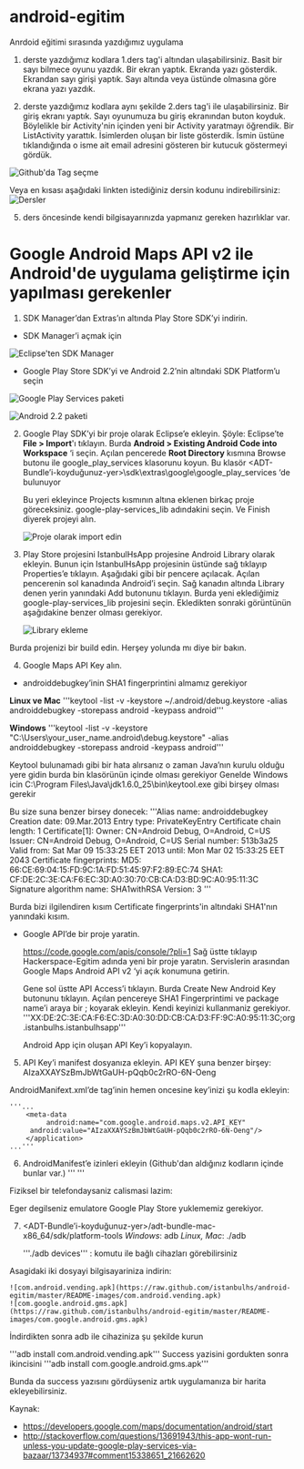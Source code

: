 android-egitim
================

Anrdoid eğitimi sırasında yazdığımız uygulama

1. derste yazdığımız kodlara 1.ders tag'i altından ulaşabilirsiniz. 
	Basit bir sayı bilmece oyunu yazdık. Bir ekran yaptık. Ekranda yazı gösterdik. Ekrandan sayı girişi yaptık. Sayı altında veya üstünde olmasına göre ekrana yazı yazdık. 
	

2. derste yazdığımız kodlara aynı şekilde 2.ders tag'i ile ulaşabilirsiniz.
	Bir giriş ekranı yaptık. Sayı oyunumuza bu giriş ekranından buton koyduk. Böylelikle bir Activity'nin içinden yeni bir Activity yaratmayı öğrendik.
	Bir ListActivity yarattık. İsimlerden oluşan bir liste gösterdik. İsmin üstüne tıklandığında o isme ait email adresini gösteren bir kutucuk göstermeyi gördük. 
	
	

![Github'da Tag seçme](https://raw.github.com/istanbulhs/android-egitim/master/README-images/tag-screenshot.png)

Veya en kısası aşağıdaki linkten istediğiniz dersin kodunu indirebilirsiniz:
![Dersler](https://github.com/istanbulhs/android-egitim/tags)


5. ders öncesinde kendi bilgisayarınızda yapmanız gereken hazırlıklar var. 

Google Android Maps API v2 ile Android'de uygulama geliştirme için yapılması gerekenler
========================================================================================
1. SDK Manager’dan Extras’ın altında Play Store SDK’yi indirin. 

* SDK Manager’i açmak için

![Eclipse'ten SDK Manager](https://raw.github.com/istanbulhs/android-egitim/master/README-images/sdk-manager-from-eclipse.png)

* Google Play Store SDK’yi ve Android 2.2’nin altındaki SDK Platform’u seçin

![Google Play Services paketi](https://raw.github.com/istanbulhs/android-egitim/master/README-images/google-play-services-package.png)

![Android 2.2 paketi](https://raw.github.com/istanbulhs/android-egitim/master/README-images/android-2.2.png)

2. Google Play SDK’yi bir proje olarak Eclipse’e ekleyin. 
	Şöyle: Eclipse’te **File > Import**'ı tıklayın. 
	Burda **Android > Existing Android Code into Workspace** ‘i seçin. 
	Açılan pencerede __Root Directory__ kısmına Browse butonu ile google_play_services klasorunu koyun. Bu klasör <ADT-Bundle’i-koyduğunuz-yer>\sdk\extras\google\google_play_services ‘de bulunuyor

	Bu yeri ekleyince Projects kısmının altına eklenen birkaç proje göreceksiniz. google-play-services_lib adındakini seçin. Ve Finish diyerek projeyi alın.
	
	![Proje olarak import edin](https://raw.github.com/istanbulhs/android-egitim/master/README-images/import-as-android-project.png)
	
3. Play Store projesini IstanbulHsApp projesine Android Library olarak ekleyin.
	Bunun için IstanbulHsApp projesinin üstünde sağ tıklayıp Properties’e tıklayın. Aşağıdaki gibi bir pencere açılacak. Açılan pencerenin sol kanadında Android’i seçin. Sağ kanadın altında Library denen yerin yanındaki Add butonunu tıklayın. Burda yeni eklediğimiz google-play-services_lib projesini seçin. Ekledikten sonraki görüntünün aşağıdakine benzer olması gerekiyor. 

	![Library ekleme](https://raw.github.com/istanbulhs/android-egitim/master/README-images/add-library-as-dependency.png)

Burda projenizi bir build edin. Herşey yolunda mı diye bir bakın. 

4. Google Maps API Key alın. 

* androiddebugkey’inin SHA1 fingerprintini almamız gerekiyor

**Linux ve Mac**
'''keytool -list -v -keystore ~/.android/debug.keystore -alias androiddebugkey -storepass android -keypass android'''

**Windows**
'''keytool -list -v -keystore "C:\Users\your_user_name\.android\debug.keystore" -alias androiddebugkey -storepass android -keypass android'''

Keytool bulunamadı gibi bir hata alırsanız o zaman Java’nın kurulu olduğu yere gidin burda bin klasörünün içinde olması gerekiyor
Genelde Windows icin
C:\Program Files\Java\jdk1.6.0_25\bin\keytool.exe gibi birşey olması gerekir


Bu size suna benzer birsey donecek:
     '''Alias name: androiddebugkey 
     Creation date: 09.Mar.2013 
     Entry type: PrivateKeyEntry
     Certificate chain length: 1
     Certificate[1]:
     Owner: CN=Android Debug, O=Android, C=US
     Issuer: CN=Android Debug, O=Android, C=US 
     Serial number: 513b3a25
     Valid from: Sat Mar 09 15:33:25 EET 2013 until: Mon Mar 02 15:33:25 EET 2043
     Certificate fingerprints:
     MD5:  66:CE:69:04:15:FD:9C:1A:FD:51:45:97:F2:89:EC:74
     SHA1: CF:DE:2C:3E:CA:F6:EC:3D:A0:30:70:CB:CA:D3:BD:9C:A0:95:11:3C
     Signature algorithm name: SHA1withRSA
     Version: 3
     '''

Burda bizi ilgilendiren kısım Certificate fingerprints'in altındaki SHA1'nın yanındaki kısım.

* Google API’de bir proje yaratin. 

	https://code.google.com/apis/console/?pli=1
	Sağ üstte tıklayıp Hackerspace-Egitim adında yeni bir proje yaratın.
	Servislerin arasından Google Maps Android API v2 ‘yi açık konumuna getirin.

	Gene sol üstte API Access’i tıklayın.
	Burda Create New Android Key butonunu tıklayın. Açılan pencereye SHA1  Fingerprintimi ve package name’i araya bir ; koyarak ekleyin.
	Kendi keyinizi kullanmaniz gerekiyor.
    '''XX:DE:2C:3E:CA:F6:EC:3D:A0:30:DD:CB:CA:D3:FF:9C:A0:95:11:3C;org.istanbulhs.istanbulhsapp'''

	Android App için oluşan API Key’i kopyalayın.

5. API Key’i manifest dosyanıza ekleyin.
API KEY şuna benzer birşey:
AIzaXXAYSzBmJbWtGaUH-pQqb0c2rRO-6N-Oeng

AndroidManifext.xml’de </application> tag’inin hemen oncesine key’inizi şu kodla ekleyin:

	'''...
		<meta-data
   			 android:name="com.google.android.maps.v2.API_KEY"
   		 android:value="AIzaXXAYSzBmJbWtGaUH-pQqb0c2rRO-6N-Oeng"/>
		</application>
	...'''

6. AndroidManifest’e izinleri ekleyin (Github'dan aldığınız kodların içinde bunlar var.)
	'''<permission android:name="org.istanbulhs.istanbulhsapp.permission.MAPS_RECEIVE"
        android:protectionLevel="signature"/>
		<uses-permission android:name="org.istanbulhs.istanbulhsapp.permission.MAPS_RECEIVE"/>
		<uses-feature android:glEsVersion="0x00020000" android:required="true" />
		<uses-permission android:name="com.google.android.providers.gsf.permission.READ_GSERVICES"/>'''

Fiziksel bir telefondaysaniz calismasi lazim:

Eger degilseniz emulatore Google Play Store yuklememiz gerekiyor.

7. <ADT-Bundle’i-koyduğunuz-yer>/adt-bundle-mac-x86_64/sdk/platform-tools
	*Windows*: adb
	*Linux, Mac*: ./adb

	'''./adb devices''' : komutu ile bağlı cihazları görebilirsiniz
	

Asagidaki iki dosyayi bilgisayariniza indirin:

	![com.android.vending.apk](https://raw.github.com/istanbulhs/android-egitim/master/README-images/com.android.vending.apk)
	![com.google.android.gms.apk](https://raw.github.com/istanbulhs/android-egitim/master/README-images/com.google.android.gms.apk)

İndirdikten sonra adb ile cihaziniza şu şekilde kurun

'''adb install com.android.vending.apk'''
Success yazisini gordukten sonra ikincisini
'''adb install com.google.android.gms.apk'''

Bunda da success yazısını gördüyseniz artık uygulamanıza bir harita ekleyebilirsiniz. 



Kaynak: 
* https://developers.google.com/maps/documentation/android/start
* http://stackoverflow.com/questions/13691943/this-app-wont-run-unless-you-update-google-play-services-via-bazaar/13734937#comment15338651_21662620
